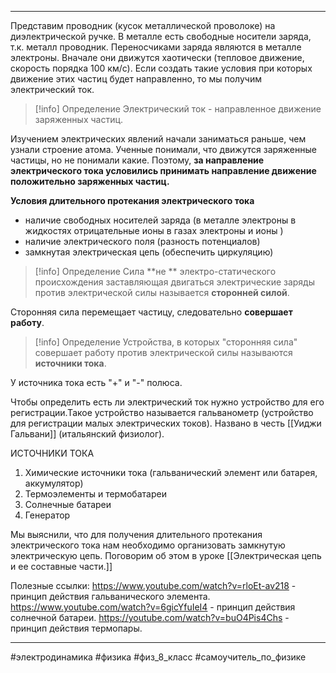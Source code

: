 * * *
Представим проводник (кусок металлической проволоке) на диэлектрической ручке.
В металле есть свободные носители заряда, т.к. металл проводник. Переносчиками заряда являются в металле электроны. Вначале они движутся хаотически (тепловое движение, скорость порядка 100 км/с). Если создать такие условия при которых движение этих частиц будет направленно, то мы получим электрический ток.

> [!info] Определение
Электрический ток - направленное движение заряженных частиц.

Изучением электрических явлений начали заниматься раньше, чем узнали строение атома. Ученные понимали, что движутся заряженные частицы, но не понимали какие. Поэтому, **за направление  электрического тока условились принимать направление движение положительно заряженных частиц.**

**Условия длительного протекания электрического тока**
- наличие свободных носителей заряда (в металле электроны в жидкостях отрицательные ионы в газах электроны и ионы )
- наличие электрического поля (разность потенциалов) 
- замкнутая электрическая цепь (обеспечить циркуляцию)

> [!info] Определение
Сила **не ** электро-статического происхождения заставляющая двигаться электрические заряды против электрической силы называется **сторонней силой**.

Сторонняя сила перемещает частицу, следовательно **совершает работу**.

> [!info] Определение 
> Устройства, в которых "сторонняя сила" совершает работу против электрической силы называются **источники тока**.

У источника тока есть "+" и "-" полюса.

Чтобы определить есть ли электрический ток нужно устройство для его регистрации.Такое устройство называется гальванометр (устройство для регистрации малых электрических токов). Названо в честь [[Уиджи Гальвани]] (итальянский физиолог).

ИСТОЧНИКИ ТОКА
1. Химические источники тока (гальванический элемент или батарея, аккумулятор) 
2. Термоэлементы и термобатареи 
3. Солнечные батареи
4. Генератор

Мы выяснили, что для получения длительного протекания электрического тока нам необходимо организовать замкнутую электрическую цепь. Поговорим об этом в уроке [[Электрическая цепь и ее составные части.]]

Полезные ссылки:
https://www.youtube.com/watch?v=rloEt-av218 - принцип действия гальванического элемента.
https://www.youtube.com/watch?v=6gicYfuIeI4 - принцип действия солнечной батареи.
https://youtube.com/watch?v=buO4Pis4Chs - принцип действия термопары.
* * *

#электродинамика #физика #физ_8_класс #самоучитель_по_физике 
